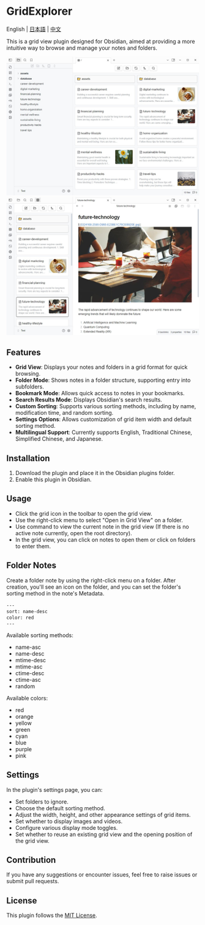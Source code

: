 # GridExplorer

English | [日本語](README_ja.md) | [中文](README_zhTW.md)

This is a grid view plugin designed for Obsidian, aimed at providing a more intuitive way to browse and manage your notes and folders.

![demo1](assets/demo1.jpg)
![demo2](assets/demo2.jpg)

## Features

- **Grid View**: Displays your notes and folders in a grid format for quick browsing.
- **Folder Mode**: Shows notes in a folder structure, supporting entry into subfolders.
- **Bookmark Mode**: Allows quick access to notes in your bookmarks.
- **Search Results Mode**: Displays Obsidian's search results.
- **Custom Sorting**: Supports various sorting methods, including by name, modification time, and random sorting.
- **Settings Options**: Allows customization of grid item width and default sorting method.
- **Multilingual Support**: Currently supports English, Traditional Chinese,  Simplified Chinese, and Japanese.

## Installation

1. Download the plugin and place it in the Obsidian plugins folder.
2. Enable this plugin in Obsidian.

## Usage

- Click the grid icon in the toolbar to open the grid view.
- Use the right-click menu to select "Open in Grid View" on a folder.
- Use command to view the current note in the grid view (If there is no active note currently, open the root directory).
- In the grid view, you can click on notes to open them or click on folders to enter them.

## Folder Notes

Create a folder note by using the right-click menu on a folder. After creation, you'll see an icon on the folder, and you can set the folder's sorting method in the note's Metadata.

```
---
sort: name-desc
color: red
---
```

Available sorting methods:

- name-asc
- name-desc
- mtime-desc
- mtime-asc
- ctime-desc
- ctime-asc
- random

Available colors:

- red
- orange
- yellow
- green
- cyan
- blue
- purple
- pink

## Settings

In the plugin's settings page, you can:

- Set folders to ignore.
- Choose the default sorting method.
- Adjust the width, height, and other appearance settings of grid items.
- Set whether to display images and videos.
- Configure various display mode toggles.
- Set whether to reuse an existing grid view and the opening position of the grid view.

## Contribution

If you have any suggestions or encounter issues, feel free to raise issues or submit pull requests.

## License

This plugin follows the [MIT License](LICENSE).